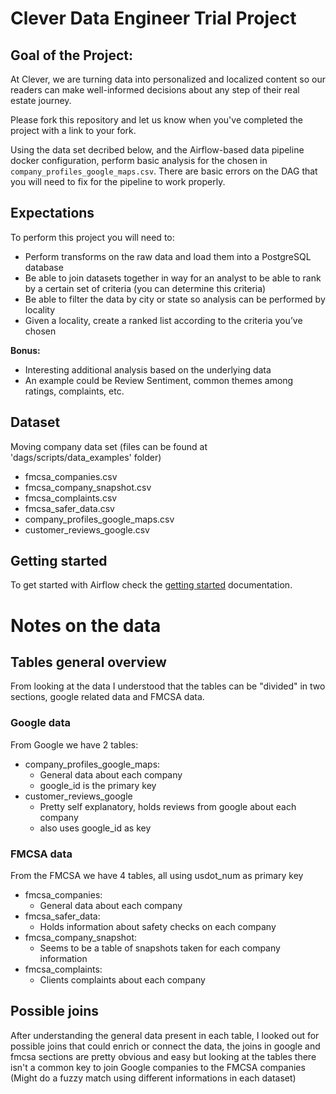 # Clever Data Engineer Trial Project

## Goal of the Project:

At Clever, we are turning data into personalized and localized content so our readers can make well-informed decisions about any step of their real estate journey.

Please fork this repository and let us know when you've completed the project with a link to your fork.

Using the data set decribed below, and the Airflow-based data pipeline docker configuration, perform basic analysis for the chosen in `company_profiles_google_maps.csv`. There are basic errors on the DAG that you will need to fix for the pipeline to work properly. 

## Expectations
To perform this project you will need to:
* Perform transforms on the raw data and load them into a PostgreSQL database
* Be able to join datasets together in way for an analyst to be able to rank by a certain set of criteria (you can determine this criteria)
* Be able to filter the data by city or state so analysis can be performed by locality
* Given a locality, create a ranked list according to the criteria you’ve chosen

**Bonus:**
* Interesting additional analysis based on the underlying data
* An example could be Review Sentiment, common themes among ratings, complaints, etc.

## Dataset
Moving company data set (files can be found at 'dags/scripts/data_examples' folder)
* fmcsa_companies.csv
* fmcsa_company_snapshot.csv
* fmcsa_complaints.csv
* fmcsa_safer_data.csv
* company_profiles_google_maps.csv
* customer_reviews_google.csv


## Getting started
To get started with Airflow check the [getting started](docs/getting_started.md) documentation.



# Notes on the data

## Tables general overview
From looking at the data I understood that the tables can be "divided" in two sections, google related data and FMCSA data.

### Google data

From Google we have 2 tables: 
- company_profiles_google_maps:
    - General data about each company
    - google_id is the primary key
- customer_reviews_google
    - Pretty self explanatory, holds reviews from google about each company
    - also uses google_id as key

### FMCSA data

From the FMCSA we have 4 tables, all using usdot_num as primary key
- fmcsa_companies:
    - General data about each company
- fmcsa_safer_data:
    - Holds information about safety checks on each company
- fmcsa_company_snapshot:
    - Seems to be a table of snapshots taken for each company information
- fmcsa_complaints:
    - Clients complaints about each company

## Possible joins

After understanding the general data present in each table, I looked out for possible joins that could enrich or connect the data, the joins in google and fmcsa sections are pretty obvious and easy but looking at the tables there isn't a common key to join Google companies to the FMCSA companies (Might do a fuzzy match using different informations in each dataset)

